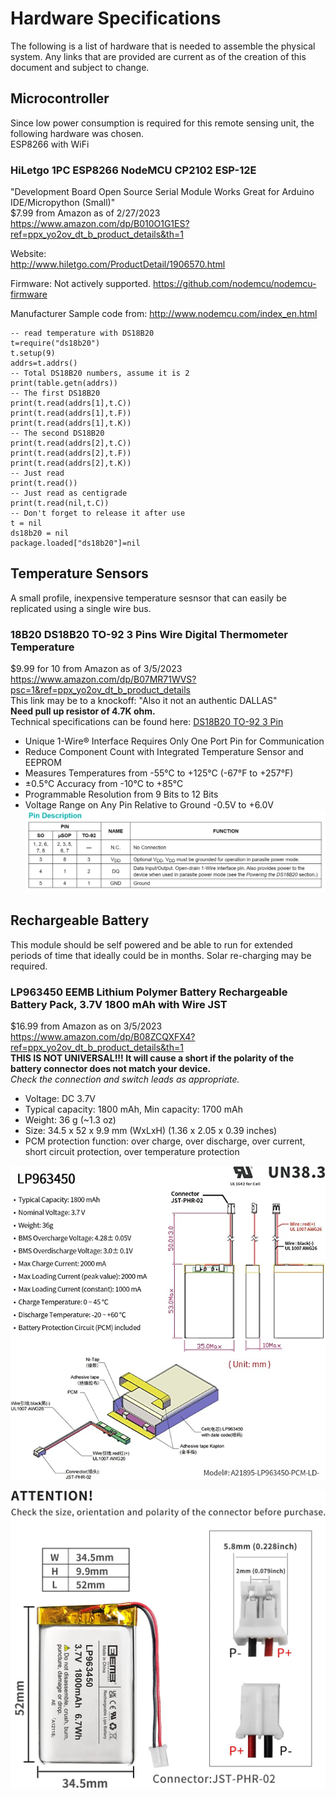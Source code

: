 # Hardware Specifications
The following is a list of hardware that is needed to assemble the physical system. Any links that are provided are current as of the creation of this document and subject to change. 

## Microcontroller
Since low power consumption is required for this remote sensing unit, the following hardware was chosen.  
ESP8266 with WiFi  
### HiLetgo 1PC ESP8266 NodeMCU CP2102 ESP-12E ###  
"Development Board Open Source Serial Module Works Great for Arduino IDE/Micropython (Small)"  
$7.99 from Amazon as of 2/27/2023  
https://www.amazon.com/dp/B010O1G1ES?ref=ppx_yo2ov_dt_b_product_details&th=1  

Website:  
http://www.hiletgo.com/ProductDetail/1906570.html  

Firmware:  Not actively supported.
https://github.com/nodemcu/nodemcu-firmware  

Manufacturer Sample code from: http://www.nodemcu.com/index_en.html   

    -- read temperature with DS18B20  
    t=require("ds18b20")  
    t.setup(9)  
    addrs=t.addrs()  
    -- Total DS18B20 numbers, assume it is 2  
    print(table.getn(addrs))  
    -- The first DS18B20  
    print(t.read(addrs[1],t.C))  
    print(t.read(addrs[1],t.F))  
    print(t.read(addrs[1],t.K))  
    -- The second DS18B20  
    print(t.read(addrs[2],t.C))  
    print(t.read(addrs[2],t.F))  
    print(t.read(addrs[2],t.K))  
    -- Just read  
    print(t.read())  
    -- Just read as centigrade  
    print(t.read(nil,t.C))  
    -- Don't forget to release it after use  
    t = nil  
    ds18b20 = nil  
    package.loaded["ds18b20"]=nil  


## Temperature Sensors  
A small profile, inexpensive temperature sesnsor that can easily be replicated using a single wire bus.
### 18B20 DS18B20 TO-92 3 Pins Wire Digital Thermometer Temperature ###  
 $9.99 for 10 from Amazon as of 3/5/2023  
 https://www.amazon.com/dp/B07MR71WVS?psc=1&ref=ppx_yo2ov_dt_b_product_details  
 This link may be to a knockoff: "Also it not an authentic DALLAS"  
 __Need pull up resistor of 4.7K ohm.__  
Technical specifications can be found here: [DS18B20 TO-92 3 Pin](Specification_Dcouments/604-00070-DS18B20-Manufacturer-Datasheet.pdf)
- Unique 1-Wire® Interface Requires Only One Port
Pin for Communication  
- Reduce Component Count with Integrated
Temperature Sensor and EEPROM  
- Measures Temperatures from -55°C to +125°C (-67°F to +257°F)  
- ±0.5°C Accuracy from -10°C to +85°C  
- Programmable Resolution from 9 Bits to 12 Bits  
- Voltage Range on Any Pin Relative to Ground -0.5V to +6.0V  
![DS18B20 TO-92 3 Pins](Specification_Dcouments/DS18B20-TO-92_pins.jpg "DS18B20 TO-92 3 Pins")  
  
## Rechargeable Battery  
This module should be self powered and be able to run for extended periods of time that ideally could be in months. Solar re-charging may be required.  
### LP963450 EEMB Lithium Polymer Battery Rechargeable Battery Pack, 3.7V 1800 mAh with Wire JST ###
$16.99 from Amazon as on 3/5/2023  
https://www.amazon.com/dp/B08ZCQXFX4?ref=ppx_yo2ov_dt_b_product_details&th=1  
__THIS IS NOT UNIVERSAL!!! It will cause a short if the polarity of the battery connector does not match your device.__  
_Check the connection and switch leads as appropriate._  
* Voltage: DC 3.7V  
* Typical capacity: 1800 mAh, Min capacity: 1700 mAh  
*  Weight: 36 g  (~1.3 oz)
* Size: 34.5 x 52 x 9.9 mm (WxLxH) (1.36 x 2.05 x 0.39 inches)  
* PCM protection function: over charge, over discharge, over current, short circuit protection, over temperature protection  

![Battery Specifications](Specification_Dcouments/71Fxr+4uA-L._AC_SX679_.jpg "LP963450 Specifications")  
  
![Battery Dimensions](Specification_Dcouments/61d6W+f6iIL._AC_SL1500_.jpg "LP963450 Dimensions") 

